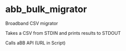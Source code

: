 # abb_bulk_migrator
Broadband CSV migrator

Takes a CSV from STDIN and prints results to STDOUT

Calls aBB API (URL in Script)
